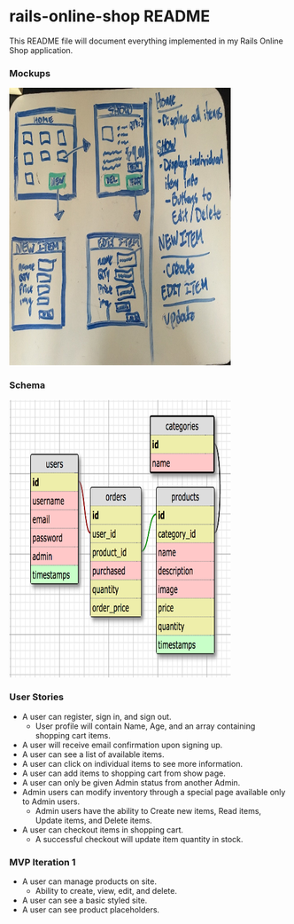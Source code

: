 # rails-online-shop README

This README file will document everything implemented in my Rails Online Shop application.

### Mockups
<img src='./mockup.jpg' alt="mock ups" width="400" height="500">

### Schema
<img src='./schema.png' alt="schema" width="400" height="500">


### User Stories
* A user can register, sign in, and sign out.
  * User profile will contain Name, Age, and an array containing shopping cart items.
* A user will receive email confirmation upon signing up.
* A user can see a list of available items.
* A user can click on individual items to see more information.
* A user can add items to shopping cart from show page.
* A user can only be given Admin status from another Admin.
* Admin users can modify inventory through a special page available only to Admin users. 
  * Admin users have the ability to Create new items, Read items, Update items, and Delete items.
* A user can checkout items in shopping cart.
  * A successful checkout will update item quantity in stock.

### MVP Iteration 1
* A user can manage products on site.
  * Ability to create, view, edit, and delete.
* A user can see a basic styled site.
* A user can see product placeholders.

